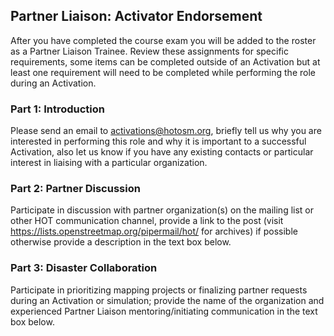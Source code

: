 ## Partner Liaison: Activator Endorsement

After you have completed the course exam you will be added to the roster as a Partner Liaison Trainee. Review these assignments for specific requirements, some items can be completed outside of an Activation but at least one requirement will need to be completed while performing the role during an Activation.

### Part 1: Introduction
Please send an email to activations@hotosm.org, briefly tell us why you are interested in performing this role and why it is important to a successful Activation, also let us know if you have any existing contacts or particular interest in liaising with a particular organization.

### Part 2: Partner Discussion
Participate in discussion with partner organization(s) on the mailing list or other HOT communication channel, provide a link to the post (visit https://lists.openstreetmap.org/pipermail/hot/ for archives) if possible otherwise provide a description in the text box below.

### Part 3: Disaster Collaboration
Participate in prioritizing mapping projects or finalizing partner requests during an Activation or simulation; provide the name of the organization and experienced Partner Liaison mentoring/initiating communication in the text box below.